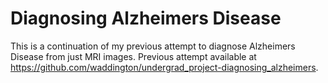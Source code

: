 # Diagnosing Alzheimers Disease

This is a continuation of my previous attempt to diagnose Alzheimers Disease from just MRI images. Previous attempt available at https://github.com/waddington/undergrad_project-diagnosing_alzheimers.